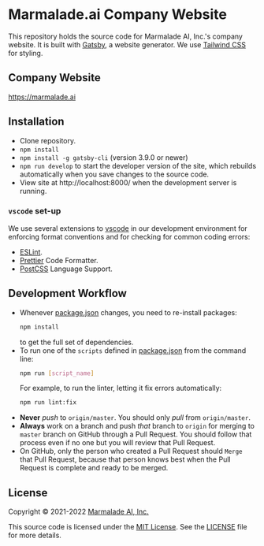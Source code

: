 # Marmalade.ai Company Website

This repository holds the source code for Marmalade AI, Inc.'s company website. It is built with [Gatsby](https://www.gatsbyjs.com/), a website generator. We use [Tailwind CSS](https://tailwindcss.com/) for styling.

## Company Website

https://marmalade.ai

## Installation

- Clone repository.
- `npm install`
- `npm install -g gatsby-cli` (version 3.9.0 or newer)
- `npm run develop` to start the developer version of the site, which rebuilds automatically when you save changes to the source code.
- View site at http://localhost:8000/ when the development server is running.

### `vscode` set-up

We use several extensions to [vscode](https://code.visualstudio.com/Download) in our development environment for enforcing format conventions and for checking for common coding errors:

- [ESLint](https://marketplace.visualstudio.com/items?itemName=dbaeumer.vscode-eslint).
- [Prettier](https://marketplace.visualstudio.com/items?itemName=esbenp.prettier-vscode) Code Formatter.
- [PostCSS](https://marketplace.visualstudio.com/items?itemName=csstools.postcss) Language Support.

## Development Workflow

- Whenever [package.json](./package.json) changes, you need to re-install packages:
  ```bash
  npm install
  ```
  to get the full set of dependencies.
- To run one of the `scripts` defined in [package.json](./package.json) from the command line:
  ```bash
  npm run [script_name]
  ```
  For example, to run the linter, letting it fix errors automatically:
  ```bash
  npm run lint:fix
  ```
- **Never** _push_ to `origin/master`. You should only _pull_ from `origin/master`.
- **Always** work on a branch and push _that_ branch to `origin` for merging to `master` branch on GitHub through a Pull Request. You should follow that process even if no one but you will review that Pull Request.
- On GitHub, only the person who created a Pull Request should `Merge` that Pull Request, because that person knows best when the Pull Request is complete and ready to be merged.

## License

Copyright &#169; 2021-2022 [Marmalade AI, Inc.](https://marmalade.ai)

This source code is licensed under the [MIT License](./LICENSE). See the [LICENSE](./LICENSE) file for more details.

